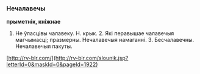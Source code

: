 ### Нечалавечы
**прыметнік, кніжнае**

1. Не ўласцівы чалавеку. Н. крык. 2. Які перавышае чалавечыя магчымасці; празмерны. Нечалавечыя намаганні. 3. Бесчалавечны. Нечалавечыя пакуты.

<a rel="author">[http://rv-blr.com/](http://rv-blr.com/slounik.jsp?letterId=0&maskId=0&pageId=1922)</a>
